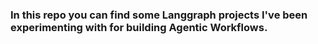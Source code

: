 ### In this repo you can find some Langgraph projects I've been experimenting with for building Agentic Workflows.
